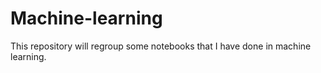 # Machine-learning

This repository will regroup some notebooks that I have done in machine learning.
